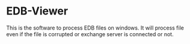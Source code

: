 # EDB-Viewer
This is the software to process EDB files on windows. It will process file even if the file is corrupted or exchange server is connected or not.
